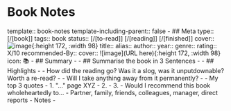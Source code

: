 # Book Notes
template:: book-notes
template-including-parent:: false
	- ## Meta
	  type:: [/[book]]
	  tags:: book
	  status:: [/[to-read]] [/[reading]] [/[finished]] 
	  cover:: ![image](){:height 172, :width 98}
	  title:: 
	  alias:: 
	  author:: 
	  year:: 
	  genre::
	  rating:: X/10
	  recommended-By::
	  cover:: ![image](URL here){:height 172, :width 98}
	  icon: 📚
	- ## Summary
		-
	- ## Summarise the book in 3 Sentences
		-
	- ## Highlights
		-
	- How did the reading go? Was it a slog, was it unputdownable? Worth a re-read?
		-
	- Will I take anything away from it permanently?
		-
	- My top 3 quotes
		- 1. "..." page XYZ
		- 2.
		- 3.
	- Would I recommend this book wholeheartedly to...
		- Partner, family, friends, colleagues, manager, direct reports
	- Notes
		-